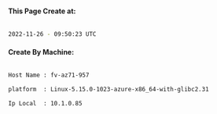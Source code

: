 
   
#### This Page Create at:

```bash

2022-11-26 - 09:50:23 UTC

```

#### Create By Machine:

```bash

Host Name : fv-az71-957

platform  : Linux-5.15.0-1023-azure-x86_64-with-glibc2.31

Ip Local  : 10.1.0.85

```

